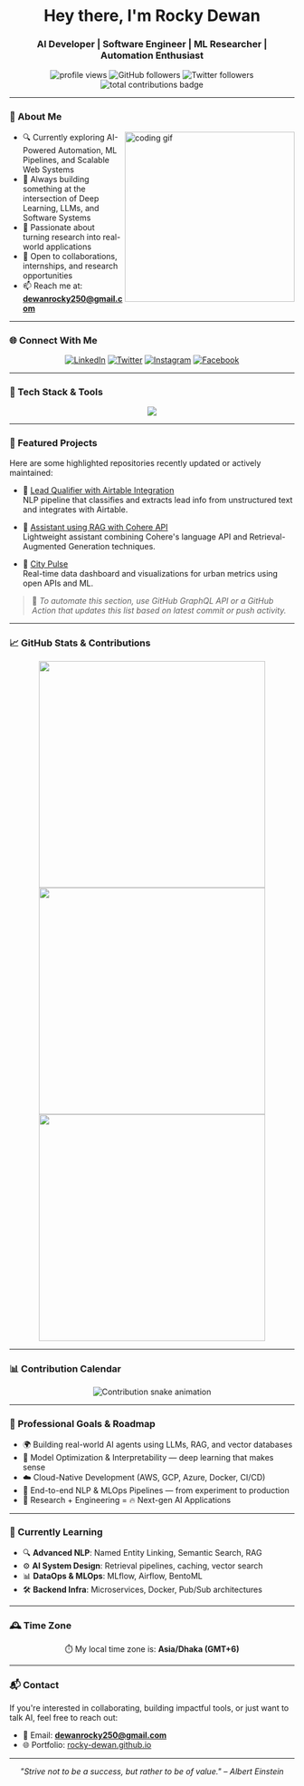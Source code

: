 <h1 align="center">Hey there, I'm Rocky Dewan</h1>
<h3 align="center">AI Developer | Software Engineer | ML Researcher | Automation Enthusiast</h3>

<p align="center">
  <img src="https://komarev.com/ghpvc/?username=Rocky-Dewan&label=Profile%20Views&color=0e75b6&style=flat" alt="profile views" />
  <img src="https://img.shields.io/github/followers/Rocky-Dewan?label=GitHub&style=social" alt="GitHub followers" />
  <img src="https://img.shields.io/twitter/follow/dewan_rocky250?style=social" alt="Twitter followers" />
  <img src="https://badgen.net/badge/Total%20Contributions/370/blue?icon=github" alt="total contributions badge" />
</p>

---

### 🧠 About Me

<img align="right" width="300" src="https://media.giphy.com/media/K5kfQExKk731K/giphy.gif" alt="coding gif" />

- 🔍 Currently exploring AI-Powered Automation, ML Pipelines, and Scalable Web Systems  
- 🔨 Always building something at the intersection of Deep Learning, LLMs, and Software Systems  
- 📘 Passionate about turning research into real-world applications  
- 💼 Open to collaborations, internships, and research opportunities  
- 📫 Reach me at: **dewanrocky250@gmail.com**

---

### 🌐 Connect With Me

<p align="center">
  <a href="https://www.linkedin.com/in/rockydewan250/"><img src="https://skillicons.dev/icons?i=linkedin" alt="LinkedIn" /></a>
  <a href="https://twitter.com/dewan_rocky250"><img src="https://skillicons.dev/icons?i=twitter" alt="Twitter" /></a>
  <a href="https://instagram.com/rock_._y"><img src="https://skillicons.dev/icons?i=instagram" alt="Instagram" /></a>
  <a href="https://facebook.com/Dewan.Rocky.250.oil.of.vitriol"><img src="https://skillicons.dev/icons?i=facebook" alt="Facebook" /></a>
</p>

---

### 🧰 Tech Stack & Tools

<p align="center">
  <img src="https://skillicons.dev/icons?i=python,cpp,java,js,php,html,css,tailwind,react,nextjs,nodejs,express,django,flask,mysql,sqlite,mongodb,git,github,linux,figma,vscode,pycharm" />
</p>

---

### 🚀 Featured Projects

Here are some highlighted repositories recently updated or actively maintained:

- 🔗 [Lead Qualifier with Airtable Integration](https://github.com/Rocky-Dewan/Lead-Qualifier-with-Airtable-integration)  
  NLP pipeline that classifies and extracts lead info from unstructured text and integrates with Airtable.

- 🧠 [Assistant using RAG with Cohere API](https://github.com/Rocky-Dewan/Assistant-using-RAG-with-Cohere-API)  
  Lightweight assistant combining Cohere's language API and Retrieval-Augmented Generation techniques.

- 🌆 [City Pulse](https://github.com/Rocky-Dewan/City-Pulse)  
  Real-time data dashboard and visualizations for urban metrics using open APIs and ML.

> 🔄 *To automate this section, use GitHub GraphQL API or a GitHub Action that updates this list based on latest commit or push activity.*

---

### 📈 GitHub Stats & Contributions

<p align="center">
  <img src="https://github-readme-stats.vercel.app/api?username=Rocky-Dewan&show_icons=true&theme=radical" width="400" />
  <img src="https://github-readme-streak-stats.herokuapp.com?user=Rocky-Dewan&theme=radical" width="400" />
  <img src="https://github-readme-stats.vercel.app/api/top-langs/?username=Rocky-Dewan&layout=compact&theme=radical" width="400" />
</p>

---

### 📊 Contribution Calendar

<p align="center">
  <img src="https://github.com/Rocky-Dewan/github-contribution-grid-snake/blob/output/github-contribution-grid-snake.svg" alt="Contribution snake animation" />
</p>

---

### 🎯 Professional Goals & Roadmap

- 🌍 Building real-world AI agents using LLMs, RAG, and vector databases  
- 🧠 Model Optimization & Interpretability — deep learning that makes sense  
- ☁️ Cloud-Native Development (AWS, GCP, Azure, Docker, CI/CD)  
- 🧩 End-to-end NLP & MLOps Pipelines — from experiment to production  
- 🤖 Research + Engineering = 🔥 Next-gen AI Applications

---

### 🌱 Currently Learning

- 🔍 **Advanced NLP**: Named Entity Linking, Semantic Search, RAG  
- ⚙️ **AI System Design**: Retrieval pipelines, caching, vector search  
- 📊 **DataOps & MLOps**: MLflow, Airflow, BentoML  
- 🛠️ **Backend Infra**: Microservices, Docker, Pub/Sub architectures  

---

### 🕰️ Time Zone

<p align="center">⏱️ My local time zone is: <b>Asia/Dhaka (GMT+6)</b></p>

---

### 📬 Contact

If you're interested in collaborating, building impactful tools, or just want to talk AI, feel free to reach out:

- 📧 Email: **dewanrocky250@gmail.com**  
- 🌐 Portfolio: [rocky-dewan.github.io](https://rocky-dewan.github.io)  

---

<p align="center">
  <i>"Strive not to be a success, but rather to be of value." – Albert Einstein</i>
</p>
